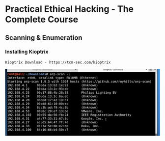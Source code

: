 # Practical Ethical Hacking - The Complete Course

## Scanning & Enumeration



### Installing Kioptrix


```
Kioptrix Download - https://tcm-sec.com/kioptrix
```

![](assets/16623730090380.jpg)


